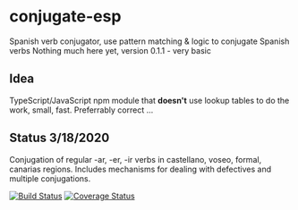 # conjugate-esp

Spanish verb conjugator, use pattern matching & logic to conjugate Spanish verbs
Nothing much here yet, version 0.1.1 - very basic

## Idea

TypeScript/JavaScript npm module that **doesn't** use lookup tables to do the work, small, fast.  Preferrably correct ...

## Status 3/18/2020

Conjugation of regular -ar, -er, -ir verbs in castellano, voseo, formal, canarias regions.
Includes mechanisms for dealing with defectives and multiple conjugations.

[![Build Status](https://travis-ci.org/jirimracek/conjugate-esp.svg?branch=master)](https://travis-ci.org/jirimracek/conjugate-esp)
[![Coverage Status](https://coveralls.io/repos/github/jirimracek/conjugate-esp/badge.svg?branch=master)](https://coveralls.io/github/jirimracek/conjugate-esp?branch=master)
